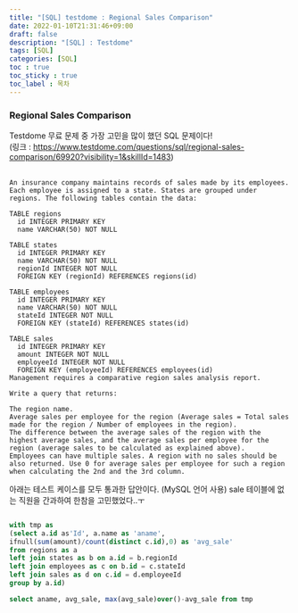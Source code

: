 ```yaml
---
title: "[SQL] testdome : Regional Sales Comparison"
date: 2022-01-10T21:31:46+09:00
draft: false
description: "[SQL] : Testdome"
tags: [SQL]
categories: [SQL]
toc : true
toc_sticky : true
toc_label : 목차
---
```



### Regional Sales Comparison

Testdome 무료 문제 중 가장 고민을 많이 했던 SQL 문제이다! </br>
(링크 : https://www.testdome.com/questions/sql/regional-sales-comparison/69920?visibility=1&skillId=1483) </br>
</br>

```
An insurance company maintains records of sales made by its employees. Each employee is assigned to a state. States are grouped under regions. The following tables contain the data:

TABLE regions
  id INTEGER PRIMARY KEY
  name VARCHAR(50) NOT NULL

TABLE states
  id INTEGER PRIMARY KEY
  name VARCHAR(50) NOT NULL
  regionId INTEGER NOT NULL
  FOREIGN KEY (regionId) REFERENCES regions(id)

TABLE employees
  id INTEGER PRIMARY KEY
  name VARCHAR(50) NOT NULL
  stateId INTEGER NOT NULL
  FOREIGN KEY (stateId) REFERENCES states(id)

TABLE sales
  id INTEGER PRIMARY KEY
  amount INTEGER NOT NULL
  employeeId INTEGER NOT NULL
  FOREIGN KEY (employeeId) REFERENCES employees(id)  
Management requires a comparative region sales analysis report.

Write a query that returns:

The region name.
Average sales per employee for the region (Average sales = Total sales made for the region / Number of employees in the region).
The difference between the average sales of the region with the highest average sales, and the average sales per employee for the region (average sales to be calculated as explained above).
Employees can have multiple sales. A region with no sales should be also returned. Use 0 for average sales per employee for such a region when calculating the 2nd and the 3rd column.
```

아래는 테스트 케이스를 모두 통과한 답안이다. (MySQL 언어 사용)
sale 테이블에 없는 직원을 간과하여 한참을 고민했었다..ㅜ


```sql

with tmp as 
(select a.id as'Id', a.name as 'aname', 
ifnull(sum(amount)/count(distinct c.id),0) as 'avg_sale' 
from regions as a 
left join states as b on a.id = b.regionId 
left join employees as c on b.id = c.stateId
left join sales as d on c.id = d.employeeId 
group by a.id)

select aname, avg_sale, max(avg_sale)over()-avg_sale from tmp 

```

